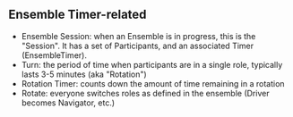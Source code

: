 ## Ensemble Timer-related

* Ensemble Session: when an Ensemble is in progress, this is the "Session". It has a set of Participants, and an associated Timer (EnsembleTimer).
* Turn: the period of time when participants are in a single role, typically lasts 3-5 minutes (aka "Rotation")
* Rotation Timer: counts down the amount of time remaining in a rotation
* Rotate: everyone switches roles as defined in the ensemble (Driver becomes Navigator, etc.)
